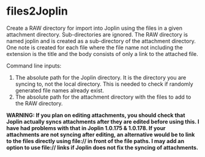 # files2Joplin
Create a RAW directory for import into Joplin using the files in a given attachment directory.
Sub-directories are ignored.
The RAW directory is named joplin and is created as a sub-directory of the attachment directory.
One note is created for each file where the file name not including the extension is the title and
the body consists of only a link to the attached file.

Command line inputs:
1) The absolute path for the Joplin directory.
   It is the directory you are syncing to, not the local directory.
   This is needed to check if randomly generated file names already exist.
2) The absolute path for the attachment directory with the files to add to the RAW directory.

**WARNING: If you plan on editing attachments, you should check that Joplin actually syncs
attachments after they are edited before using this. I have had problems with that in
Joplin 1.0.175 & 1.0.178. If your attachments are not syncing after editing, an alternative would be to link
to the files directly using file:// in front of the file paths. I may add an option to use file:// links if
Joplin does not fix the syncing of attachments.**
